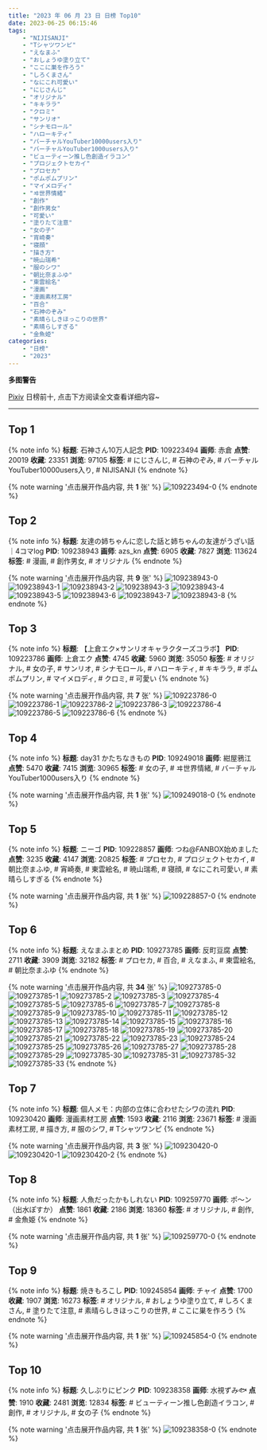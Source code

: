 ```yaml
---
title: "2023 年 06 月 23 日 日榜 Top10"
date: 2023-06-25 06:15:46
tags:
    - "NIJISANJI"
    - "Tシャツワンピ"
    - "えなまふ"
    - "おしょうゆ塗り立て"
    - "ここに巣を作ろう"
    - "しろくまさん"
    - "なにこれ可愛い"
    - "にじさんじ"
    - "オリジナル"
    - "キキララ"
    - "クロミ"
    - "サンリオ"
    - "シナモロール"
    - "ハローキティ"
    - "バーチャルYouTuber10000users入り"
    - "バーチャルYouTuber1000users入り"
    - "ビューティーン推し色創造イラコン"
    - "プロジェクトセカイ"
    - "プロセカ"
    - "ポムポムプリン"
    - "マイメロディ"
    - "ヰ世界情緒"
    - "創作"
    - "創作男女"
    - "可愛い"
    - "塗りたて注意"
    - "女の子"
    - "宵崎奏"
    - "寝顔"
    - "描き方"
    - "暁山瑞希"
    - "服のシワ"
    - "朝比奈まふゆ"
    - "東雲絵名"
    - "漫画"
    - "漫画素材工房"
    - "百合"
    - "石神のぞみ"
    - "素晴らしきほっこりの世界"
    - "素晴らしすぎる"
    - "金魚姫"
categories:
    - "日榜"
    - "2023"
---
```


<i class="fa fa-triangle-exclamation"></i>**多图警告**<i class="fa fa-triangle-exclamation"></i>

[Pixiv](https://www.pixiv.net/) 日榜前十, 点击下方阅读全文查看详细内容~

<!-- more -->

---

## Top 1

{% note info %}
**标题**: 石神さん10万人記念
**PID**: 109223494 **画师**: 赤倉
**点赞**: 20019 **收藏**: 23351 **浏览**: 97105
**标签**: # にじさんじ, # 石神のぞみ, # バーチャルYouTuber10000users入り, # NIJISANJI
{% endnote %}

{% note warning '点击展开作品内容, 共 **1** 张' %}
![109223494-0](https://i.pixiv.re/img-original/img/2023/06/22/00/00/02/109223494_p0.png)
{% endnote %}

## Top 2

{% note info %}
**标题**: 友達の姉ちゃんに恋した話と姉ちゃんの友達がうざい話｜4コマlog
**PID**: 109238943 **画师**: azs_kn
**点赞**: 6905 **收藏**: 7827 **浏览**: 113624
**标签**: # 漫画, # 創作男女, # オリジナル
{% endnote %}

{% note warning '点击展开作品内容, 共 **9** 张' %}
![109238943-0](https://i.pixiv.re/img-original/img/2023/06/22/16/50/16/109238943_p0.jpg)
![109238943-1](https://i.pixiv.re/img-original/img/2023/06/22/16/50/16/109238943_p1.jpg)
![109238943-2](https://i.pixiv.re/img-original/img/2023/06/22/16/50/16/109238943_p2.jpg)
![109238943-3](https://i.pixiv.re/img-original/img/2023/06/22/16/50/16/109238943_p3.jpg)
![109238943-4](https://i.pixiv.re/img-original/img/2023/06/22/16/50/16/109238943_p4.jpg)
![109238943-5](https://i.pixiv.re/img-original/img/2023/06/22/16/50/16/109238943_p5.jpg)
![109238943-6](https://i.pixiv.re/img-original/img/2023/06/22/16/50/16/109238943_p6.jpg)
![109238943-7](https://i.pixiv.re/img-original/img/2023/06/22/16/50/16/109238943_p7.jpg)
![109238943-8](https://i.pixiv.re/img-original/img/2023/06/22/16/50/16/109238943_p8.jpg)
{% endnote %}

## Top 3

{% note info %}
**标题**: 【上倉エク×サンリオキャラクターズコラボ】
**PID**: 109223786 **画师**: 上倉エク
**点赞**: 4745 **收藏**: 5960 **浏览**: 35050
**标签**: # オリジナル, # 女の子, # サンリオ, # シナモロール, # ハローキティ, # キキララ, # ポムポムプリン, # マイメロディ, # クロミ, # 可愛い
{% endnote %}

{% note warning '点击展开作品内容, 共 **7** 张' %}
![109223786-0](https://i.pixiv.re/img-original/img/2023/06/22/00/02/26/109223786_p0.jpg)
![109223786-1](https://i.pixiv.re/img-original/img/2023/06/22/00/02/26/109223786_p1.jpg)
![109223786-2](https://i.pixiv.re/img-original/img/2023/06/22/00/02/26/109223786_p2.jpg)
![109223786-3](https://i.pixiv.re/img-original/img/2023/06/22/00/02/26/109223786_p3.jpg)
![109223786-4](https://i.pixiv.re/img-original/img/2023/06/22/00/02/26/109223786_p4.jpg)
![109223786-5](https://i.pixiv.re/img-original/img/2023/06/22/00/02/26/109223786_p5.jpg)
![109223786-6](https://i.pixiv.re/img-original/img/2023/06/22/00/02/26/109223786_p6.jpg)
{% endnote %}

## Top 4

{% note info %}
**标题**: day31 かたちなきもの
**PID**: 109249018 **画师**: 紺屋鴉江
**点赞**: 5470 **收藏**: 7415 **浏览**: 30965
**标签**: # 女の子, # ヰ世界情緒, # バーチャルYouTuber1000users入り
{% endnote %}

{% note warning '点击展开作品内容, 共 **1** 张' %}
![109249018-0](https://i.pixiv.re/img-original/img/2023/06/22/22/30/20/109249018_p0.jpg)
{% endnote %}

## Top 5

{% note info %}
**标题**: ニーゴ
**PID**: 109228857 **画师**: つね@FANBOX始めました
**点赞**: 3235 **收藏**: 4147 **浏览**: 20825
**标签**: # プロセカ, # プロジェクトセカイ, # 朝比奈まふゆ, # 宵崎奏, # 東雲絵名, # 暁山瑞希, # 寝顔, # なにこれ可愛い, # 素晴らしすぎる
{% endnote %}

{% note warning '点击展开作品内容, 共 **1** 张' %}
![109228857-0](https://i.pixiv.re/img-original/img/2023/06/22/04/30/01/109228857_p0.png)
{% endnote %}

## Top 6

{% note info %}
**标题**: えなまふまとめ
**PID**: 109273785 **画师**: 反町豆腐
**点赞**: 2711 **收藏**: 3909 **浏览**: 32182
**标签**: # プロセカ, # 百合, # えなまふ, # 東雲絵名, # 朝比奈まふゆ
{% endnote %}

{% note warning '点击展开作品内容, 共 **34** 张' %}
![109273785-0](https://i.pixiv.re/img-original/img/2023/06/23/20/57/09/109273785_p0.jpg)
![109273785-1](https://i.pixiv.re/img-original/img/2023/06/23/20/57/09/109273785_p1.jpg)
![109273785-2](https://i.pixiv.re/img-original/img/2023/06/23/20/57/09/109273785_p2.jpg)
![109273785-3](https://i.pixiv.re/img-original/img/2023/06/23/20/57/09/109273785_p3.jpg)
![109273785-4](https://i.pixiv.re/img-original/img/2023/06/23/20/57/09/109273785_p4.jpg)
![109273785-5](https://i.pixiv.re/img-original/img/2023/06/23/20/57/09/109273785_p5.jpg)
![109273785-6](https://i.pixiv.re/img-original/img/2023/06/23/20/57/09/109273785_p6.jpg)
![109273785-7](https://i.pixiv.re/img-original/img/2023/06/23/20/57/09/109273785_p7.jpg)
![109273785-8](https://i.pixiv.re/img-original/img/2023/06/23/20/57/09/109273785_p8.jpg)
![109273785-9](https://i.pixiv.re/img-original/img/2023/06/23/20/57/09/109273785_p9.jpg)
![109273785-10](https://i.pixiv.re/img-original/img/2023/06/23/20/57/09/109273785_p10.jpg)
![109273785-11](https://i.pixiv.re/img-original/img/2023/06/23/20/57/09/109273785_p11.jpg)
![109273785-12](https://i.pixiv.re/img-original/img/2023/06/23/20/57/09/109273785_p12.jpg)
![109273785-13](https://i.pixiv.re/img-original/img/2023/06/23/20/57/09/109273785_p13.jpg)
![109273785-14](https://i.pixiv.re/img-original/img/2023/06/23/20/57/09/109273785_p14.jpg)
![109273785-15](https://i.pixiv.re/img-original/img/2023/06/23/20/57/09/109273785_p15.jpg)
![109273785-16](https://i.pixiv.re/img-original/img/2023/06/23/20/57/09/109273785_p16.jpg)
![109273785-17](https://i.pixiv.re/img-original/img/2023/06/23/20/57/09/109273785_p17.jpg)
![109273785-18](https://i.pixiv.re/img-original/img/2023/06/23/20/57/09/109273785_p18.jpg)
![109273785-19](https://i.pixiv.re/img-original/img/2023/06/23/20/57/09/109273785_p19.jpg)
![109273785-20](https://i.pixiv.re/img-original/img/2023/06/23/20/57/09/109273785_p20.jpg)
![109273785-21](https://i.pixiv.re/img-original/img/2023/06/23/20/57/09/109273785_p21.jpg)
![109273785-22](https://i.pixiv.re/img-original/img/2023/06/23/20/57/09/109273785_p22.jpg)
![109273785-23](https://i.pixiv.re/img-original/img/2023/06/23/20/57/09/109273785_p23.jpg)
![109273785-24](https://i.pixiv.re/img-original/img/2023/06/23/20/57/09/109273785_p24.jpg)
![109273785-25](https://i.pixiv.re/img-original/img/2023/06/23/20/57/09/109273785_p25.jpg)
![109273785-26](https://i.pixiv.re/img-original/img/2023/06/23/20/57/09/109273785_p26.jpg)
![109273785-27](https://i.pixiv.re/img-original/img/2023/06/23/20/57/09/109273785_p27.jpg)
![109273785-28](https://i.pixiv.re/img-original/img/2023/06/23/20/57/09/109273785_p28.jpg)
![109273785-29](https://i.pixiv.re/img-original/img/2023/06/23/20/57/09/109273785_p29.jpg)
![109273785-30](https://i.pixiv.re/img-original/img/2023/06/23/20/57/09/109273785_p30.jpg)
![109273785-31](https://i.pixiv.re/img-original/img/2023/06/23/20/57/09/109273785_p31.jpg)
![109273785-32](https://i.pixiv.re/img-original/img/2023/06/23/20/57/09/109273785_p32.jpg)
![109273785-33](https://i.pixiv.re/img-original/img/2023/06/23/20/57/09/109273785_p33.jpg)
{% endnote %}

## Top 7

{% note info %}
**标题**: 個人メモ：内部の立体に合わせたシワの流れ
**PID**: 109230420 **画师**: 漫画素材工房
**点赞**: 1593 **收藏**: 2116 **浏览**: 23671
**标签**: # 漫画素材工房, # 描き方, # 服のシワ, # Tシャツワンピ
{% endnote %}

{% note warning '点击展开作品内容, 共 **3** 张' %}
![109230420-0](https://i.pixiv.re/img-original/img/2023/06/22/17/51/37/109230420_p0.jpg)
![109230420-1](https://i.pixiv.re/img-original/img/2023/06/22/17/51/37/109230420_p1.jpg)
![109230420-2](https://i.pixiv.re/img-original/img/2023/06/22/17/51/37/109230420_p2.jpg)
{% endnote %}

## Top 8

{% note info %}
**标题**: 人魚だったかもしれない
**PID**: 109259770 **画师**: ポ～ン（出水ぽすか）
**点赞**: 1861 **收藏**: 2186 **浏览**: 18360
**标签**: # オリジナル, # 創作, # 金魚姫
{% endnote %}

{% note warning '点击展开作品内容, 共 **1** 张' %}
![109259770-0](https://i.pixiv.re/img-original/img/2023/06/23/07/30/01/109259770_p0.jpg)
{% endnote %}

## Top 9

{% note info %}
**标题**: 焼きもろこし
**PID**: 109245854 **画师**: チャイ
**点赞**: 1700 **收藏**: 1907 **浏览**: 16273
**标签**: # オリジナル, # おしょうゆ塗り立て, # しろくまさん, # 塗りたて注意, # 素晴らしきほっこりの世界, # ここに巣を作ろう
{% endnote %}

{% note warning '点击展开作品内容, 共 **1** 张' %}
![109245854-0](https://i.pixiv.re/img-original/img/2023/06/22/21/03/33/109245854_p0.png)
{% endnote %}

## Top 10

{% note info %}
**标题**: 久しぶりにピンク
**PID**: 109238358 **画师**: 水視ずみ🐟
**点赞**: 1910 **收藏**: 2481 **浏览**: 12834
**标签**: # ビューティーン推し色創造イラコン, # 創作, # オリジナル, # 女の子
{% endnote %}

{% note warning '点击展开作品内容, 共 **1** 张' %}
![109238358-0](https://i.pixiv.re/img-original/img/2023/06/22/16/19/22/109238358_p0.png)
{% endnote %}
